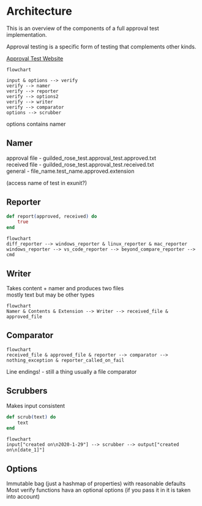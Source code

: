 # Architecture

This is an overview of the components of a full approval test implementation.  

Approval testing is a specific form of testing that complements other kinds.

[Approval Test Website](https://approvaltests.com/)

```mermaid
flowchart

input & options --> verify
verify --> namer
verify --> reporter
verify --> options2
verify --> writer
verify --> comparator
options --> scrubber
```

options contains namer

## Namer
approval file - guilded_rose_test.approval_test.approved.txt  
received file - guilded_rose_test.approval_test.received.txt  
general - file_name.test_name.approved.extension

(access name of test in exunit?)

## Reporter
```elixir
def report(approved, received) do
    true
end
```

```mermaid
flowchart
diff_reporter --> windows_reporter & linux_reporter & mac_reporter
windows_reporter --> vs_code_reporter --> beyond_compare_reporter --> cmd
```

## Writer
Takes content + namer and produces two files  
mostly text but may be other types

```mermaid
flowchart
Namer & Contents & Extension --> Writer --> received_file & approved_file
```

## Comparator
```mermaid
flowchart
received_file & approved_file & reporter --> comparator --> nothing_exception & reporter_called_on_fail
```

Line endings! - still a thing
usually a file comparator

## Scrubbers
Makes input consistent

```elixir
def scrub(text) do
    text
end
```

```mermaid
flowchart
input["created on\n2020-1-29"] --> scrubber --> output["created on\n[date_1]"]
```

## Options
Immutable bag (just a hashmap of properties) with reasonable defaults  
Most verify functions hava an optional options (if you pass it in it is taken into account)  

